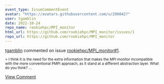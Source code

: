 ```yaml
---
event_type: IssueCommentEvent
avatar: "https://avatars.githubusercontent.com/u/299842?"
user: tgamblin
date: 2022-10-24
repo_name: rookiehpc/MPI_monitor
html_url: https://github.com/rookiehpc/MPI_monitor/issues/1
repo_url: https://github.com/rookiehpc/MPI_monitor
---
```


<a href='https://github.com/tgamblin' target='_blank'>tgamblin</a> commented on issue <a href='https://github.com/rookiehpc/MPI_monitor/issues/1' target='_blank'>rookiehpc/MPI_monitor#1</a>.

<small>> I think it is the need for the extra information that makes the MPI monitor incompatible with the more conventional PMPI approach, as it stand at a different abstraction layer. What do you think?...</small>

<a href='https://github.com/rookiehpc/MPI_monitor/issues/1' target='_blank'>View Comment</a>
